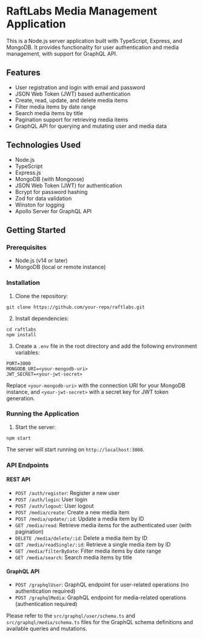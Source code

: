 
# RaftLabs Media Management Application

This is a Node.js server application built with TypeScript, Express, and MongoDB. It provides functionality for user authentication and media management, with support for GraphQL API.

## Features

- User registration and login with email and password
- JSON Web Token (JWT) based authentication
- Create, read, update, and delete media items
- Filter media items by date range
- Search media items by title
- Pagination support for retrieving media items
- GraphQL API for querying and mutating user and media data

## Technologies Used

- Node.js
- TypeScript
- Express.js
- MongoDB (with Mongoose)
- JSON Web Token (JWT) for authentication
- Bcrypt for password hashing
- Zod for data validation
- Winston for logging
- Apollo Server for GraphQL API

## Getting Started

### Prerequisites

- Node.js (v14 or later)
- MongoDB (local or remote instance)

### Installation

1. Clone the repository:

```
git clone https://github.com/your-repo/raftlabs.git
```

2. Install dependencies:

```
cd raftlabs
npm install
```

3. Create a `.env` file in the root directory and add the following environment variables:

```
PORT=3000
MONGODB_URI=<your-mongodb-uri>
JWT_SECRET=<your-jwt-secret>
```

Replace `<your-mongodb-uri>` with the connection URI for your MongoDB instance, and `<your-jwt-secret>` with a secret key for JWT token generation.

### Running the Application

1. Start the server:

```
npm start
```

The server will start running on `http://localhost:3000`.

### API Endpoints

#### REST API

- `POST /auth/register`: Register a new user
- `POST /auth/login`: User login
- `POST /auth/logout`: User logout
- `POST /media/create`: Create a new media item
- `POST /media/update/:id`: Update a media item by ID
- `GET /media/read`: Retrieve media items for the authenticated user (with pagination)
- `DELETE /media/delete/:id`: Delete a media item by ID
- `GET /media/readSingle/:id`: Retrieve a single media item by ID
- `GET /media/filterByDate`: Filter media items by date range
- `GET /media/search`: Search media items by title

#### GraphQL API

- `POST /graphqlUser`: GraphQL endpoint for user-related operations (no authentication required)
- `POST /graphqlMedia`: GraphQL endpoint for media-related operations (authentication required)

Please refer to the `src/graphql/user/schema.ts` and `src/graphql/media/schema.ts` files for the GraphQL schema definitions and available queries and mutations.
